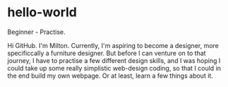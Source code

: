 # hello-world
Beginner - Practise.

Hi GitHub. I'm Milton. Currently, I'm aspiring to become a designer, more specificcally a furniture designer. But before I can venture on to that journey, I have to practise a few different design skills, and I was hoping I could take up some really simplistic web-design coding, so that I could in the end build my own webpage. Or at least, learn a few things about it.
